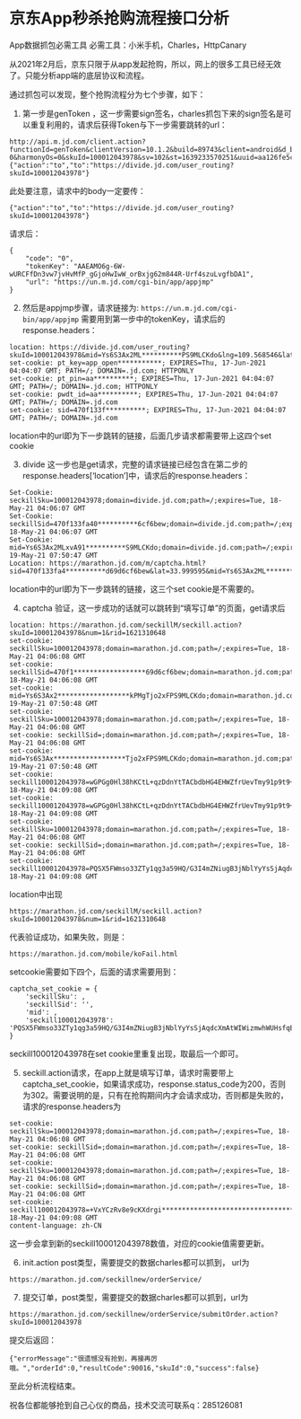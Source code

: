 # 京东App秒杀抢购流程接口分析

App数据抓包必需工具
必需工具：小米手机，Charles，HttpCanary

从2021年2月后，京东只限于从app发起抢购，所以，网上的很多工具已经无效了。只能分析app端的底层协议和流程。

通过抓包可以发现，整个抢购流程分为七个步骤，如下：

1. 第一步是genToken ，这一步需要sign签名，charles抓包下来的sign签名是可以重复利用的，请求后获得Token与下一步需要跳转的url：

```
http://api.m.jd.com/client.action?functionId=genToken&clientVersion=10.1.2&build=89743&client=android&d_brand=OPPO&d_model=PCRT00&osVersion=5.1.1&screen=1920*1080&partner=lc023&oaid=&eid=eidAe81b812187s36z8QOkxpRJWzMceSvZJ6Ges/EbXnbK3TBxc/JEcutXxuELIRMJDVeTNJFcAF/+tx1qw9GllLTdSnFeV3ic6909a697SbDL9zxEc4&sdkVersion=22&lang=zh_CN&aid=21e9fa9db1e4e15d&area=19_1601_3633_63257&networkType=wifi&wifiBssid=unknown&uts=0f31TVRjBSsqndu4jgUPz6uymy50MQJw+3mGtYmx2hY8nVZkXFqGJ2D3wO8rvc+nAbe881zrDZjz3yU3z8vQgL8NZ7e39M3H2YpLER13q+3VUzHQXXLg4BMmeH+1W0+xQLR4Y58JMW9A9F9yD2BtQPynkeKYtBsYDCkOn35Tv9ci57mPbqxYWU0TDVJ8t7JBXRhLckTorzxtEAVucA==&uemps=0-0&harmonyOs=0&skuId=100012043978&sv=102&st=1639233570251&uuid=aa126fe5cf6dfc0a&sign=ef78cdeda16a5269f11d3fdf920e0b5e&body={"action":"to","to":"https://divide.jd.com/user_routing?skuId=100012043978"}
```

此处要注意，请求中的body一定要传：
```
{"action":"to","to":"https://divide.jd.com/user_routing?skuId=100012043978"}
```

请求后：
```
{
	"code": "0",
	"tokenKey": "AAEAMO6g-6W-wURCFfDn3vw7jvHvMfP_gGjoHwIwW_orBxjg62m844R-Urf4szuLvgfbDA1",
	"url": "https://un.m.jd.com/cgi-bin/app/appjmp"
}
```
2. 然后是appjmp步骤，请求链接为: ```https://un.m.jd.com/cgi-bin/app/appjmp``` 需要用到第一步中的tokenKey，请求后的response.headers：

```
location: https://divide.jd.com/user_routing?skuId=100012043978&mid=Ys6S3Ax2ML**********PS9MLCKdo&lng=109.568546&lat=33.999595&sid=470f133fa4**********9d6cf6bew
set-cookie: pt_key=app_open***********; EXPIRES=Thu, 17-Jun-2021 04:04:07 GMT; PATH=/; DOMAIN=.jd.com; HTTPONLY
set-cookie: pt_pin=aa**********; EXPIRES=Thu, 17-Jun-2021 04:04:07 GMT; PATH=/; DOMAIN=.jd.com; HTTPONLY
set-cookie: pwdt_id=aa**********; EXPIRES=Thu, 17-Jun-2021 04:04:07 GMT; PATH=/; DOMAIN=.jd.com
set-cookie: sid=470f133f**********; EXPIRES=Thu, 17-Jun-2021 04:04:07 GMT; PATH=/; DOMAIN=.jd.com
```

location中的url即为下一步跳转的链接，后面几步请求都需要带上这四个set cookie

3. divide 这一步也是get请求，完整的请求链接已经包含在第二步的response.headers[‘location’]中，请求后的response.headers：
```
Set-Cookie: seckillSku=100012043978;domain=divide.jd.com;path=/;expires=Tue, 18-May-21 04:06:07 GMT
Set-Cookie: seckillSid=470f133fa40**********6cf6bew;domain=divide.jd.com;path=/;expires=Tue, 18-May-21 04:06:07 GMT
Set-Cookie: mid=Ys6S3Ax2MLxvA91**********S9MLCKdo;domain=divide.jd.com;path=/;expires=Wed, 19-May-21 07:50:47 GMT
Location: https://marathon.jd.com/m/captcha.html?sid=470f133fa4**********d69d6cf6bew&lat=33.999595&mid=Ys6S3Ax2ML**********o2xFPS9MLCKdo&skuId=100012043978&lng=109.568546
```

location中的url即为下一步跳转的链接，这三个set cookie是不需要的。

4. captcha 验证，这一步成功的话就可以跳转到“填写订单”的页面，get请求后

```
location: https://marathon.jd.com/seckillM/seckill.action?skuId=100012043978&num=1&rid=1621310648
set-cookie: seckillSku=100012043978;domain=marathon.jd.com;path=/;expires=Tue, 18-May-21 04:06:08 GMT
set-cookie: seckillSid=470f1******************69d6cf6bew;domain=marathon.jd.com;path=/;expires=Tue, 18-May-21 04:06:08 GMT
set-cookie: mid=Ys6S3Ax2******************kPMgTjo2xFPS9MLCKdo;domain=marathon.jd.com;path=/;expires=Wed, 19-May-21 07:50:48 GMT
set-cookie: seckillSku=100012043978;domain=marathon.jd.com;path=/;expires=Tue, 18-May-21 04:06:08 GMT
set-cookie: seckillSid=;domain=marathon.jd.com;path=/;expires=Tue, 18-May-21 04:06:08 GMT
set-cookie: mid=Ys6S3Ax******************Tjo2xFPS9MLCKdo;domain=marathon.jd.com;path=/;expires=Wed, 19-May-21 07:50:48 GMT
set-cookie: seckill100012043978=wGPGg0Hl38hKCtL+qzDdnYtTACbdbHG4EHWZfrUevTmy91p9t9+FW1j25tuRKn/JUzz9kJndJuaQGu**********************************hPz+wKXOXNcWT0oP9/7aBzT6v51onNMwKNqL/oPq62tsnbn8hGgW;domain=marathon.jd.com;path=/;expires=Tue, 18-May-21 04:09:08 GMT
set-cookie: seckill100012043978=wGPGg0Hl38hKCtL+qzDdnYtTACbdbHG4EHWZfrUevTmy91p9t9+FW1j25tuRKn/JUzz9kJndJuaQGuZVd2z*****************************c8Zvh30ghPz+wKXOXNcWT0oP9/7aBzT6v51onNMwKNqL/oPq62tsnbn8hGgW;domain=marathon.jd.com;path=/;expires=Tue, 18-May-21 04:09:08 GMT
set-cookie: seckillSku=100012043978;domain=marathon.jd.com;path=/;expires=Tue, 18-May-21 04:06:08 GMT
set-cookie: seckillSid=;domain=marathon.jd.com;path=/;expires=Tue, 18-May-21 04:06:08 GMT
set-cookie: seckill100012043978=PQSX5FWmso33ZTy1qg3a59HQ/G3I4mZNiugB3jNblYyYsSjAqdcXmAtWIWizmwhWUHsfqEU1FzyruuESA/QMB6h25M*************************k2KrA8uJML5ClwGYMXV/JaCS9kfexcFQEYjzsErAwaF5Z3Q4zOOW+gjSRWTno/Z;domain=marathon.jd.com;path=/;expires=Tue, 18-May-21 04:09:08 GMT
```

location中出现
```
https://marathon.jd.com/seckillM/seckill.action?skuId=100012043978&num=1&rid=1621310648
```

代表验证成功，如果失败，则是：
```
https://marathon.jd.com/mobile/koFail.html
```

setcookie需要如下四个，后面的请求需要用到：
```
captcha_set_cookie = {
    'seckillSku': ,
    'seckillSid': '',
    'mid': ,
    'seckill100012043978': 'PQSX5FWmso33ZTy1qg3a59HQ/G3I4mZNiugB3jNblYyYsSjAqdcXmAtWIWizmwhWUHsfqEU1FzyruuESA/QMB6h25M*************************k2KrA8uJML5ClwGYMXV/JaCS9kfexcFQEYjzsErAwaF5Z3Q4zOOW+gjSRWTno/Z',
}
```

seckill100012043978在set cookie里重复出现，取最后一个即可。

5.  seckill.action请求，在app上就是填写订单，请求时需要带上captcha_set_cookie，如果请求成功，response.status_code为200，否则为302。需要说明的是，只有在抢购期间内才会请求成功，否则都是失败的，请求的response.headers为

```
set-cookie: seckillSku=100012043978;domain=marathon.jd.com;path=/;expires=Tue, 18-May-21 04:06:08 GMT
set-cookie: seckillSid=;domain=marathon.jd.com;path=/;expires=Tue, 18-May-21 04:06:08 GMT
set-cookie: seckillSku=100012043978;domain=marathon.jd.com;path=/;expires=Tue, 18-May-21 04:06:08 GMT
set-cookie: seckillSid=;domain=marathon.jd.com;path=/;expires=Tue, 18-May-21 04:06:08 GMT
set-cookie: seckill100012043978=+VxYCzRv8e9cKXdrgi***************************************z+wM0aVOm5AxZPjcq9CVPN3dmtUb73KdQOMbVCYrU/jZUvFE0WYNNz3DmvYjFaA8CmLY/SEYUyjyZrOMZSk2L/VdkA9AAydRRfNEM0Cj;domain=marathon.jd.com;path=/;expires=Tue, 18-May-21 04:09:08 GMT
content-language: zh-CN
```

这一步会拿到新的seckill100012043978数值，对应的cookie值需要更新。

6. init.action post类型，需要提交的数据charles都可以抓到， url为
```
https://marathon.jd.com/seckillnew/orderService/
```

7. 提交订单，post类型，需要提交的数据charles都可以抓到，url为
```
https://marathon.jd.com/seckillnew/orderService/submitOrder.action?skuId=100012043978
```

提交后返回：
```
{"errorMessage":"很遗憾没有抢到，再接再厉哦。","orderId":0,"resultCode":90016,"skuId":0,"success":false}
```
至此分析流程结束。

祝各位都能够抢到自己心仪的商品，技术交流可联系q：285126081



